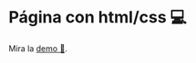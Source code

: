 # Página con html/css 💻
Mira la [demo 👀]([https://raulsr92.github.io/evaluacion1-ISIL/](https://raulsr92.github.io/evaluacion1-ISIL/)).